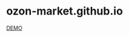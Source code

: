 # ozon-market.github.io

<a href=" https://dstambul.github.io/ozon-market.github.io/" rel="nofollow">DEMO</a>
